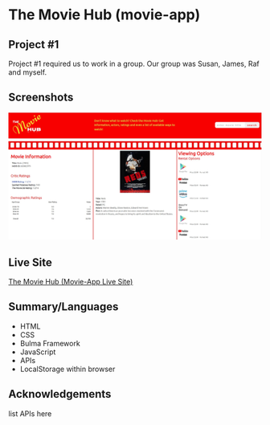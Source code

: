 # The Movie Hub (movie-app)
## Project #1
Project #1 required us to work in a group. Our group was Susan, James, Raf and myself. 

## Screenshots
![The Movie Hub screenshot](images/screenshot-desktop-example.jpg)

## Live Site
[The Movie Hub (Movie-App Live Site)](https://joebarbone.github.io/movie-app/)


## Summary/Languages
* HTML
* CSS
* Bulma Framework
* JavaScript
* APIs
* LocalStorage within browser

## Acknowledgements
list APIs here
